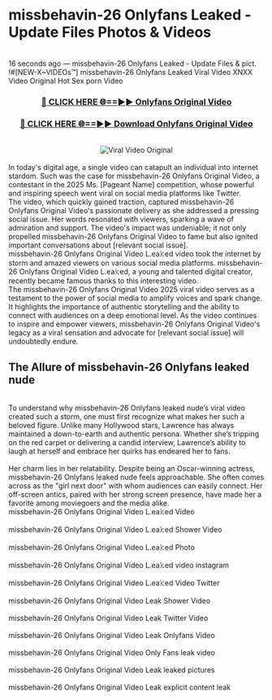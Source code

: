 # missbehavin-26 Onlyfans Leaked - Update Files Photos & Videos 
<br>
16 seconds ago — missbehavin-26 Onlyfans Leaked - Update Files & pict. !#[NEW-X~VIDEOs™] missbehavin-26 Onlyfans Leaked Viral Video XNXX Video Original Hot Sex porn Video
<br>
<div align="center">
<h3><a href="http://freeplayer.one?title=missbehavin-26&ref=25OR" rel="nofollow">🔴 CLICK HERE 🌐==►► Onlyfans Original Video</a></h3>
<h3><a href="http://freeplayer.one?title=missbehavin-26&ref=25OR" rel="nofollow">🔴 CLICK HERE 🌐==►► Download Onlyfans Original Video</a></h3>
<br>
<a href="http://freeplayer.one?title=missbehavin-26&ref=25OR" rel="nofollow" data-target="animated-image.originalLink"><img src="https://i.ibb.co.com/xMMVF88/686577567.gif" alt="Viral Video Original" style="max-width: 100%; display: inline-block;" data-target="animated-image.originalImage"></a>
</div>
<br>
In today's digital age, a single video can catapult an individual into internet stardom. Such was the case for missbehavin-26 Onlyfans Original Video, a contestant in the 2025 Ms. [Pageant Name] competition, whose powerful and inspiring speech went viral on social media platforms like Twitter.
<br>
The video, which quickly gained traction, captured missbehavin-26 Onlyfans Original Video's passionate delivery as she addressed a pressing social issue. Her words resonated with viewers, sparking a wave of admiration and support. The video's impact was undeniable; it not only propelled missbehavin-26 Onlyfans Original Video to fame but also ignited important conversations about [relevant social issue].
<br>
missbehavin-26 Onlyfans Original Video L.ea𝚔ed video took the internet by storm and amazed viewers on various social media platforms. missbehavin-26 Onlyfans Original Video L.ea𝚔ed, a young and talented digital creator, recently became famous thanks to this interesting video.
<br>
The missbehavin-26 Onlyfans Original Video 2025 viral video serves as a testament to the power of social media to amplify voices and spark change. It highlights the importance of authentic storytelling and the ability to connect with audiences on a deep emotional level. As the video continues to inspire and empower viewers, missbehavin-26 Onlyfans Original Video's legacy as a viral sensation and advocate for [relevant social issue] will undoubtedly endure.
<br>
<h2>The Allure of missbehavin-26 Onlyfans leaked nude</h2>
<br>
To understand why missbehavin-26 Onlyfans leaked nude’s viral video created such a storm, one must first recognize what makes her such a beloved figure. Unlike many Hollywood stars, Lawrence has always maintained a down-to-earth and authentic persona. Whether she’s tripping on the red carpet or delivering a candid interview, Lawrence’s ability to laugh at herself and embrace her quirks has endeared her to fans.
<br><br>
Her charm lies in her relatability. Despite being an Oscar-winning actress, missbehavin-26 Onlyfans leaked nude feels approachable. She often comes across as the "girl next door" with whom audiences can easily connect. Her off-screen antics, paired with her strong screen presence, have made her a favorite among moviegoers and the media alike.
<br>
missbehavin-26 Onlyfans Original Video L.ea𝚔ed Video
<br><br>
missbehavin-26 Onlyfans Original Video L.ea𝚔ed Shower Video
<br><br>
missbehavin-26 Onlyfans Original Video L.ea𝚔ed Photo
<br><br>
missbehavin-26 Onlyfans Original Video L.ea𝚔ed video instagram
<br><br>
missbehavin-26 Onlyfans Original Video L.ea𝚔ed Video Twitter
<br><br>
missbehavin-26 Onlyfans Original Video Leak Shower Video
<br><br>
missbehavin-26 Onlyfans Original Video Leak Twitter Video
<br><br>
missbehavin-26 Onlyfans Original Video Leak Onlyfans Video
<br><br>
missbehavin-26 Onlyfans Original Video Only Fans leak video
<br><br>
missbehavin-26 Onlyfans Original Video Leak leaked pictures
<br><br>
missbehavin-26 Onlyfans Original Video Leak explicit content leak